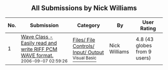 ﻿<div align="center">

## All Submissions by Nick Williams

</div>

No.  | Submission | Category | By   | User Rating
---- | ---------- | -------- | ---- | -----------
1 | [Wave Class \- Easily read and write RIFF PCM WAVE format\.<br /><sup>2006-09-07 02:59:26</sup>](https://github.com/Planet-Source-Code/nick-williams-wave-class-easily-read-and-write-riff-pcm-wave-format__1-66479) | [Files/ File Controls/ Input/ Output<br /><sup>Visual Basic</sup>](../ByCategory/files-file-controls-input-output__1-3.md) | Nick Williams | 4.8 (43 globes from 9 users)
